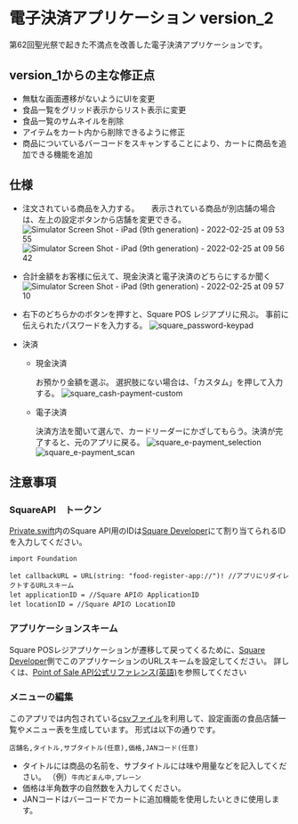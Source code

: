 # 電子決済アプリケーション version_2
第62回聖光祭で起きた不満点を改善した電子決済アプリケーションです。
## version_1からの主な修正点
- 無駄な画面遷移がないようにUIを変更
- 食品一覧をグリッド表示からリスト表示に変更
- 食品一覧のサムネイルを削除
- アイテムをカート内から削除できるように修正
- 商品についているバーコードをスキャンすることにより、カートに商品を追加できる機能を追加
## 仕様
- 注文されている商品を入力する。
　 表示されている商品が別店舗の場合は、左上の設定ボタンから店舗を変更できる。
  ![Simulator Screen Shot - iPad (9th generation) - 2022-02-25 at 09 53 55](https://user-images.githubusercontent.com/87298805/155632771-5e20b115-d26e-4482-ab8e-05e9610e6c58.png)
  ![Simulator Screen Shot - iPad (9th generation) - 2022-02-25 at 09 56 42](https://user-images.githubusercontent.com/87298805/155633060-517947c3-ce0a-4857-b4b9-69581de8bf72.png)
- 合計金額をお客様に伝えて、現金決済と電子決済のどちらにするか聞く
  ![Simulator Screen Shot - iPad (9th generation) - 2022-02-25 at 09 57 10](https://user-images.githubusercontent.com/87298805/155633104-08657d1a-f27b-485f-b9b6-e1d0615c6563.png)

- 右下のどちらかのボタンを押すと、Square POS レジアプリに飛ぶ。
事前に伝えられたパスワードを入力する。
![square_password-keypad](https://user-images.githubusercontent.com/87298805/155630855-c1afe61a-56fe-4fa3-a4ac-ad47cc95509c.jpg)
- 決済
  - 現金決済

    お預かり金額を選ぶ。
    選択肢にない場合は、「カスタム」を押して入力する。
    ![square_cash-payment-custom](https://user-images.githubusercontent.com/87298805/155630902-87cb4881-b554-4527-8338-07a7c251c60a.jpg)
  - 電子決済

    決済方法を聞いて選んで、カードリーダーにかざしてもらう。決済が完了すると、元のアプリに戻る。
    ![square_e-payment_selection](https://user-images.githubusercontent.com/87298805/155630887-0cf5597d-9b31-4ae4-ba18-e669f56b078b.jpg)
    ![square_e-payment_scan](https://user-images.githubusercontent.com/87298805/155631143-56cc3537-5582-4bcf-b6bf-be960800e653.jpg)
## 注意事項
### SquareAPI　トークン
[Private.swift](/Food%20Cash%20Register/Food%20Cash%20Register/Private.swift)内のSquare API用のIDは[Square Developer](https://developer.squareup.com/jp/ja)にて割り当てられるIDを入力してください。
```
import Foundation

let callbackURL = URL(string: "food-register-app://")! //アプリにリダイレクトするURLスキーム
let applicationID = //Square APIの ApplicationID
let locationID = //Square APIの LocationID
```
### アプリケーションスキーム
Square POSレジアプリケーションが遷移して戻ってくるために、[Square Developer](https://developer.squareup.com/jp/ja)側でこのアプリケーションのURLスキームを設定してください。
詳しくは、[Point of Sale API公式リファレンス(英語)](https://developer.squareup.com/docs/pos-api/build-on-ios)を参照してください
### メニューの編集
このアプリでは内包されている[csvファイル](/Food%20Cash%20Register/Food%20Cash%20Register/menu.csv)を利用して、設定画面の食品店舗一覧やメニュー表を生成しています。
形式は以下の通りです。
```
店舗名,タイトル,サブタイトル(任意),価格,JANコード(任意)
```
- タイトルには商品の名前を、サブタイトルには味や用量などを記入してください。
（例）`牛肉どまん中,プレーン`
- 価格は半角数字の自然数を入力してください。
- JANコードはバーコードでカートに追加機能を使用したいときに使用します。
